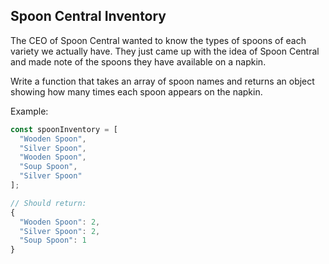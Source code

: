Spoon Central Inventory
-------------------------

The CEO of Spoon Central wanted to know the types of spoons of each variety we actually have. They just came up with the idea of Spoon Central and made note of the spoons they have available on a napkin.

Write a function that takes an array of spoon names and returns an object showing how many times each spoon appears on the napkin.

Example:
```javascript
const spoonInventory = [
  "Wooden Spoon",
  "Silver Spoon",
  "Wooden Spoon",
  "Soup Spoon",
  "Silver Spoon"
];

// Should return:
{
  "Wooden Spoon": 2,
  "Silver Spoon": 2,
  "Soup Spoon": 1
}
